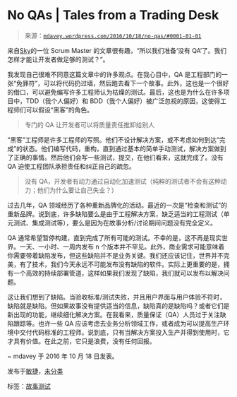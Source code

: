 <!--yml

分类：未分类

日期：2024-05-18 05:29:08

-->

# No QAs | Tales from a Trading Desk

> 来源：[`mdavey.wordpress.com/2016/10/18/no-qas/#0001-01-01`](https://mdavey.wordpress.com/2016/10/18/no-qas/#0001-01-01)

来自[Sky](https://www.linkedin.com/pulse/so-were-going-qas-how-do-we-get-devs-enough-testing-steve-wells?)的一位 Scrum Master 的文章很有趣，“所以我们准备‘没有 QA’了。我们怎样才能让开发者做足够的测试？”。

我发现自己很难不同意这篇文章中的许多观点。在我心目中，QA 是工程部门的一张“免罪符”，可以将代码扔过墙，然后跑去看下一个故事。此外，这也是一个很好的借口，可以避免编写许多工程师认为枯燥的测试。最后，这也是为什么在许多项目中，TDD（我个人偏好）和 BDD（我个人偏好）被广泛忽视的原因，这使得工程师们可以假设“黑客”的角色。

> 专门的 QA 让开发者可以将质量责任推卸给别人

“黑客”工程师是许多工程师的写照。他们不设计解决方案，或不考虑如何到达“完成”的状态。他们编写代码，重构，直到通过基本的简单手动测试，解决方案做到了正确的事情。然后他们会写一些测试，提交，在他们看来，这就完成了。没有 QA 迫使工程团队承担责任和纠正自己的疏忽。

> 没有 QA，开发者有动力通过自动化加速测试（纯粹的测试者不会有这种动力；他们为什么要让自己失业？）

过去几年，QA 领域经历了各种重新品牌化的活动。最近的一次是“检查和测试”的重新品牌。说到底，许多缺陷要么是由于工程解决方案，缺乏适当的工程测试（单元测试、集成测试等），要么是因为在故事分析/讨论期间问题没有完全定义。

QA 通常希望暂停构建，直到完成了所有可能的测试。不幸的是，这不再是现实世界。一天、一小时、一周内发布 n 个版本并不罕见。此外，商业需求可能意味着你需要带着缺陷发布，但这些缺陷并不是业务关键。我们还应该记住，世界并不完美，有了技术，我们今天永远不可能发布没有缺陷的软件。实际上更重要的是，拥有一个高效的持续部署管道，这样如果我们发现了缺陷，我们就可以发布以解决问题。

这让我们想到了缺陷。当验收标准/测试失败，并且用户界面与用户体验不符时，缺陷就是缺陷。但如果故事没有提供适当的信息，缺陷真的是缺陷吗？或者它们是新出现的功能，继续细化解决方案。在我看来，质量保证（QA）人员过于关注缺陷跟踪等。也许一些 QA 应该考虑去业务分析领域工作，或者成为可以提高生产环境中交付代码标准的工程师。说到底，只有当解决方案投入生产并得到使用时，它才具有价值。在此之前，它只是浪费，没有任何回报。

~ mdavey 于 2016 年 10 月 18 日发表。

发布于[敏捷](https://mdavey.wordpress.com/category/agile/)，[未分类](https://mdavey.wordpress.com/category/uncategorized/)

标签：[故事测试](https://mdavey.wordpress.com/tag/storytesting/)
